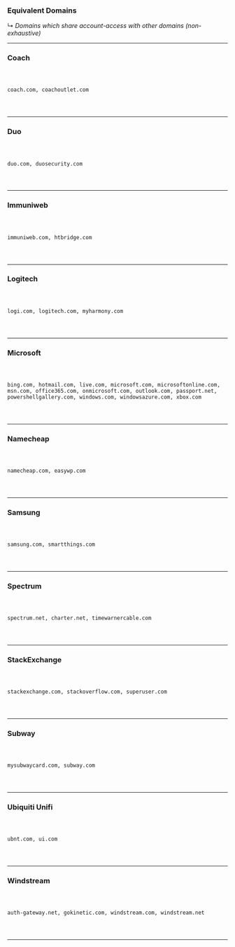 <!-- ------------------------------------------------------------ ---

This file (on GitHub):

	https://github.com/mcavallo-git/Coding/blob/main/http/equivalent_domains.md

--- ------------------------------------------------------------- -->

<h3>Equivalent Domains</h3>
↳ <i>Domains which share account-access with other domains (non-exhaustive)</i>
<hr />

<!-- ------------------------------------------------------------ -->

<h3>Coach</h3>
<pre><code>

coach.com,
coachoutlet.com

</code></pre>
<hr />

<!-- ------------------------------------------------------------ -->

<h3>Duo</h3>
<pre><code>

duo.com,
duosecurity.com

</code></pre>
<hr />

<!-- ------------------------------------------------------------ -->

<h3>Immuniweb</h3>
<pre><code>

immuniweb.com,
htbridge.com

</code></pre>
<hr />

<!-- ------------------------------------------------------------ -->

<h3>Logitech</h3>
<pre><code>

logi.com,
logitech.com,
myharmony.com

</code></pre>
<hr />

<!-- ------------------------------------------------------------ -->

<h3>Microsoft</h3>
<pre><code>

bing.com,
hotmail.com,
live.com,
microsoft.com,
microsoftonline.com,
msn.com,
office365.com,
onmicrosoft.com,
outlook.com,
passport.net,
powershellgallery.com,
windows.com,
windowsazure.com,
xbox.com

</code></pre>
<hr />

<!-- ------------------------------------------------------------ -->

<h3>Namecheap</h3>
<pre><code>

namecheap.com,
easywp.com

</code></pre>
<hr />

<!-- ------------------------------------------------------------ -->

<h3>Samsung</h3>
<pre><code>

samsung.com,
smartthings.com

</code></pre>
<hr />

<!-- ------------------------------------------------------------ -->

<h3>Spectrum</h3>
<pre><code>

spectrum.net,
charter.net,
timewarnercable.com

</code></pre>
<hr />

<!-- ------------------------------------------------------------ -->

<h3>StackExchange</h3>
<pre><code>

stackexchange.com,
stackoverflow.com,
superuser.com

</code></pre>
<hr />


<!-- ------------------------------------------------------------ -->

<h3>Subway</h3>
<pre><code>

mysubwaycard.com,
subway.com

</code></pre>
<hr />

<!-- ------------------------------------------------------------ -->

<h3>Ubiquiti Unifi</h3>
<pre><code>

ubnt.com,
ui.com

</code></pre>
<hr />

<!-- ------------------------------------------------------------ -->

<h3>Windstream</h3>
<pre><code>

auth-gateway.net,
gokinetic.com,
windstream.com,
windstream.net

</code></pre>
<hr />

<!-- ------------------------------------------------------------ -->
